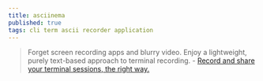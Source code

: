 ```yaml
---
title: asciinema
published: true
tags: cli term ascii recorder application
---
```

> Forget screen recording apps and blurry video. Enjoy a lightweight, purely text-based approach to terminal recording. - [Record and share your terminal sessions, the right way.](https://asciinema.org/)

<script id="asciicast-147864" src="https://asciinema.org/a/147864.js" async></script>